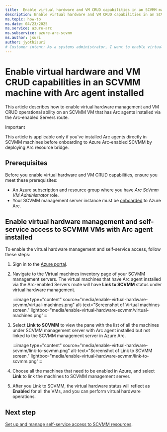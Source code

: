 ```yaml
---
title:  Enable virtual hardware and VM CRUD capabilities in an SCVMM machine with Arc agent installed
description: Enable virtual hardware and VM CRUD capabilities in an SCVMM machine with Arc agent installed
ms.topic: how-to 
ms.date: 04/23/2025
ms.service: azure-arc
ms.subservice: azure-arc-scvmm
ms.author: jsuri
author: jyothisuri
# Customer intent: As a systems administrator, I want to enable virtual hardware management and VM CRUD capabilities for SCVMM VMs with Arc agents, so that I can streamline operations and manage resources more effectively within my Azure environment.
---
```


# Enable virtual hardware and VM CRUD capabilities in an SCVMM machine with Arc agent installed

This article describes how to enable virtual hardware management and VM CRUD operational ability on an SCVMM VM that has Arc agents installed via the Arc-enabled Servers route.

>[!IMPORTANT]
> This article is applicable only if you've installed Arc agents directly in SCVMM machines before onboarding to Azure Arc-enabled SCVMM by deploying Arc resource bridge. 

## Prerequisites

Before you enable virtual hardware and VM CRUD capabilities, ensure you meet these prerequisites:

- An Azure subscription and resource group where you have *Arc ScVmm VM Administrator* role. 
- Your SCVMM management server instance must be [onboarded](quickstart-connect-system-center-virtual-machine-manager-to-arc.md) to Azure Arc.

## Enable virtual hardware management and self-service access to SCVMM VMs with Arc agent installed

To enable the virtual hardware management and self-service access, follow these steps:

1. Sign in to the [Azure portal](https://portal.azure.com/).

1. Navigate to the Virtual machines inventory page of your SCVMM management servers. The virtual machines that have Arc agent installed via the Arc-enabled Servers route will have **Link to SCVMM** status under virtual hardware management.


     :::image type="content" source="media/enable-virtual-hardware-scvmm/virtual-machines.png" alt-text="Screenshot of Virtual machines screen." lightbox="media/enable-virtual-hardware-scvmm/virtual-machines.png":::

1. Select **Link to SCVMM** to view the pane with the list of all the machines under SCVMM management server with Arc agent installed but not linked to the SCVMM management server in Azure Arc.


     :::image type="content" source="media/enable-virtual-hardware-scvmm/link-to-scvmm.png" alt-text="Screenshot of Link to SCVMM screen." lightbox="media/enable-virtual-hardware-scvmm/link-to-scvmm.png":::

1. Choose all the machines that need to be enabled in Azure, and select **Link** to link the machines to SCVMM management server.

1. After you Link to SCVMM, the virtual hardware status will reflect as **Enabled** for all the VMs, and you can perform virtual hardware operations. 

## Next step

[Set up and manage self-service access to SCVMM resources](set-up-and-manage-self-service-access-scvmm.md).
